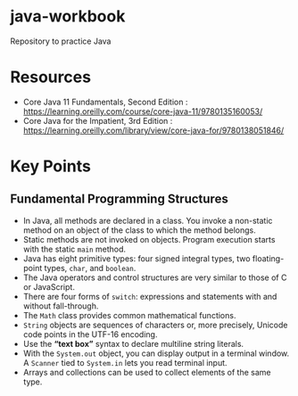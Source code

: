 # java-workbook
Repository to practice Java

# Resources 
- Core Java 11 Fundamentals, Second Edition : https://learning.oreilly.com/course/core-java-11/9780135160053/
- Core Java for the Impatient, 3rd Edition : https://learning.oreilly.com/library/view/core-java-for/9780138051846/

# Key Points
## Fundamental Programming Structures

* In Java, all methods are declared in a class. You invoke a non-static method on an object of the class to which the method belongs. 
* Static methods are not invoked on objects. Program execution starts with the static `main` method. 
* Java has eight primitive types: four signed integral types, two floating-point types, `char`, and `boolean`. 
* The Java operators and control structures are very similar to those of C or JavaScript. 
* There are four forms of `switch`: expressions and statements with and without fall-through. 
* The `Math` class provides common mathematical functions. 
* `String` objects are sequences of characters or, more precisely, Unicode code points in the UTF-16 encoding.
* Use the **“text box”** syntax to declare multiline string literals. 
* With the `System.out` object, you can display output in a terminal window. A `Scanner` tied to `System.in` lets you read terminal input. 
* Arrays and collections can be used to collect elements of the same type.
